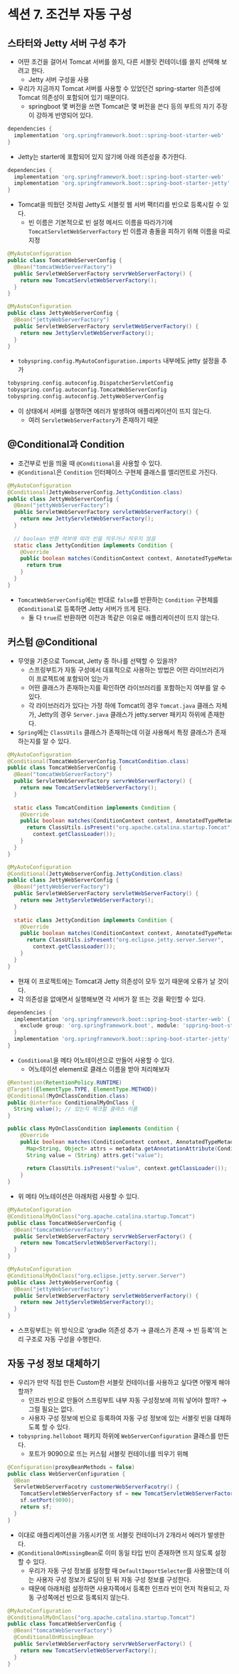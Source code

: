 # 섹션 7. 조건부 자동 구성
## 스타터와 Jetty 서버 구성 추가

- 어떤 조건을 걸어서 Tomcat 서버를 쓸지, 다른 서블릿 컨테이너를 쓸지 선택해 보려고 한다.
    - Jetty 서버 구성을 사용
- 우리가 지금까지 Tomcat 서버를 사용할 수 있었던건 spring-starter 의존성에 Tomcat 의존성이 포함되어 있기 때문이다.
    - springboot 몇 버전을 쓰면 Tomcat은 몇 버전을 쓴다 등의 부트의 자기 주장이 강하게 반영되어 있다.

```groovy
dependencies {
  implementation 'org.springframework.boot::spring-boot-starter-web'
}
```

- Jetty는 starter에 포함되어 있지 않기에 아래 의존성을 추가한다.

```groovy
dependencies {
  implementation 'org.springframework.boot::spring-boot-starter-web'
  implementation 'org.springframework.boot::spring-boot-starter-jetty'
}
```

- Tomcat을 띄웠던 것처럼 Jetty도 서블릿 웹 서버 팩터리를 빈으로 등록시킬 수 있다.
    - 빈 이름은 기본적으로 빈 설정 메서드 이름을 따라가기에 `TomcatServletWebServerFactory` 빈 이름과 충돌을 피하기 위해 이름을 따로 지정

```java
@MyAutoConfiguration
public class TomcatWebServerConfig {
  @Bean("tomcatWebServerFactory")
  public ServletWebServerFactory servrWebServerFactory() {
    return new TomcatServletWebServerFactory();
  }
}

@MyAutoConfiguration
public class JettyWebServerConfig {
  @Bean("jettyWebServerFactory")
  public ServletWebServerFactory servletWebServerFactory() {
    return new JettyServletWebServerFactory();
  }
}
```

- `tobyspring.config.MyAutoConfiguration.imports` 내부에도 jetty 설정을 추가

```groovy
tobyspring.config.autoconfig.DispatcherServletConfig
tobyspring.config.autoconfig.TomcatWebServerConfig
tobyspring.config.autoconfig.JettyWebServerConfig
```

- 이 상태에서 서버를 실행하면 에러가 발생하여 애플리케이션이 뜨지 않는다.
    - 여러 `ServletWebServerFactory`가 존재하기 때문

## @Conditional과 Condition

- 조건부로 빈을 띄울 때 `@Conditional`을 사용할 수 있다.
- `@Conditional`은 `Condition` 인터페이스 구현체 클래스를 엘리먼트로 가진다.

```java
@MyAutoConfiguration
@Conditional(JettyWebserverConfig.JettyCondition.class)
public class JettyWebServerConfig {
  @Bean("jettyWebServerFactory")
  public ServletWebServerFactory servletWebServerFactory() {
    return new JettyServletWebServerFactory();
  }
  
  // boolean 반환 여부에 따라 빈을 띄우거나 띄우지 않음
  static class JettyCondition implements Condition {
    @Override
    public boolean matches(ConditionContext context, AnnotatedTypeMetadata metadata) {
      return true
    }
  }
}
```

- `TomcatWebServerConfig`에는 반대로 `false`를 반환하는 `Condition` 구현체를 `@Conditional`로 등록하면 Jetty 서버가 뜨게 된다.
  - 둘 다 `true`르 반환하면 이전과 똑같은 이유로 애플리케이션이 뜨지 않는다.

## 커스텀 @Conditional

- 무엇을 기준으로 Tomcat, Jetty 중 하나를 선택할 수 있을까?
  - 스프링부트가 자동 구성에서 대표적으로 사용하는 방법은 어떤 라이브러리가 이 프로젝트에 포함되어 있는가
  - 어떤 클래스가 존재하는지를 확인하면 라이브러리를 포함하는지 여부를 알 수 있다.
  - 각 라이브러리가 있다는 가정 하에 Tomcat의 경우 `Tomcat.java` 클래스 자체가, Jetty의 경우 `Server.java` 클래스가 jetty.server 패키지 하위에 존재한다.
- `Spring`에는 `ClassUtils` 클래스가 존재하는데 이걸 사용해서 특정 클래스가 존재하는지를 알 수 있다.

```java
@MyAutoConfiguration
@Conditional(TomcatWebServerConfig.TomcatCondition.class)
public class TomcatWebServerConfig {
  @Bean("tomcatWebServerFactory")
  public ServletWebServerFactory servrWebServerFactory() {
    return new TomcatServletWebServerFactory();
  }
  
  static class TomcatCondition implements Condition {
    @Override
    public boolean matches(ConditionContext context, AnnotatedTypeMetadata metadata) {
      return ClassUtils.isPresent("org.apache.catalina.startup.Tomcat", 
        context.getClassLoader());
    }
  }
}

@MyAutoConfiguration
@Conditional(JettyWebserverConfig.JettyCondition.class)
public class JettyWebServerConfig {
  @Bean("jettyWebServerFactory")
  public ServletWebServerFactory servletWebServerFactory() {
    return new JettyServletWebServerFactory();
  }
  
  static class JettyCondition implements Condition {
    @Override
    public boolean matches(ConditionContext context, AnnotatedTypeMetadata metadata) {
      return ClassUtils.isPresent("org.eclipse.jetty.server.Server", 
        context.getClassLoader());
    }
  }
}
```

- 현재 이 프로젝트에는 Tomcat과 Jetty 의존성이 모두 있기 때문에 오류가 날 것이다.
- 각 의존성을 없애면서 실행해보면 각 서버가 잘 뜨는 것을 확인할 수 있다.

```groovy
dependencies {
  implementation 'org.springframework.boot::spring-boot-starter-web' {
    exclude group: 'org.springframework.boot', module: 'sppring-boot-starter-tomcat'
  }
  implementation 'org.springframework.boot::spring-boot-starter-jetty'
}
```

- `Conditional`을 메타 어노테이션으로 만들어 사용할 수 있다.
  - 어노테이션 element로 클래스 이름을 받아 처리해보자

```java
@Rentention(RetentionPolicy.RUNTIME)
@Target({ElementType.TYPE, ElementType.METHOD})
@Conditional(MyOnClassCondition.class)
public @interface ConditionalMyOnClass {
  String value(); // 있는지 체크할 클래스 이름
}
```

```java
public class MyOnClassCondition implements Condition {
    @Override
    public boolean matches(ConditionContext context, AnnotatedTypeMetadata metadata) {
      Map<String, Object> attrs = metadata.getAnnotationAttribute(ConditionalMyOnClass.class());
      String value = (String) attrs.get("value");
      
      return ClassUtils.isPresent("value", context.getClassLoader());
    }
}
```

- 위 메타 어노테이션은 아래처럼 사용할 수 있다.

```java
@MyAutoConfiguration
@ConditionalMyOnClass("org.apache.catalina.startup.Tomcat")
public class TomcatWebServerConfig {
  @Bean("tomcatWebServerFactory")
  public ServletWebServerFactory servrWebServerFactory() {
    return new TomcatServletWebServerFactory();
  }
}

@MyAutoConfiguration
@ConditionalMyOnClass("org.eclipse.jetty.server.Server")
public class JettyWebServerConfig {
  @Bean("jettyWebServerFactory")
  public ServletWebServerFactory servletWebServerFactory() {
    return new JettyServletWebServerFactory();
  }
}
```

- 스프링부트는 위 방식으로 ‘gradle 의존성 추가 → 클래스가 존재 → 빈 등록’의 논리 구조로 자동 구성을 수행한다.

## 자동 구성 정보 대체하기

- 우리가 만약 직접 만든 Custom한 서블릿 컨테이너를 사용하고 싶다면 어떻게 해야 할까?
  - 인프라 빈으로 만들어 스프링부트 내부 자동 구성정보에 끼워 넣어야 할까? → 그럴 필요는 없다.
  - 사용자 구성 정보에 빈으로 등록하여 자동 구성 정보에 있는 서블릿 빈을 대체하도록 할 수 있다.
- `tobyspring.helloboot` 패키지 하위에 `WebServerConfiguration` 클래스를 만든다.
  - 포트가 9090으로 뜨는 커스텀 서블릿 컨테이너를 띄우기 위해

```java
@Configuration(proxyBeanMethods = false)
public class WebServerConfiguration {
  @Bean
  ServletWebServerFacotry customerWebServerFacotry() {
    TomcatServletWebServerFactory sf = new TomcatServletWebServerFactory();
    sf.setPort(9090);
    return sf;
  }
}
```

- 이대로 애플리케이션을 가동시키면 또 서블릿 컨테이너가 2개라서 에러가 발생한다.
- `@ConditionalOnMissingBean`로 이미 동일 타입 빈이 존재하면 뜨지 않도록 설정할 수 있다.
  - 우리가 자동 구성 정보를 설정할 때 `DefaultImportSelecter`를 사용했는데 이는 사용자 구성 정보가 로딩이 된 뒤 자동 구성 정보를 구성한다.
  - 때문에 아래처럼 설정하면 사용자쪽에서 등록한 인프라 빈이 먼저 적용되고, 자동 구성쪽에선 빈으로 등록되지 않는다.

```java
@MyAutoConfiguration
@ConditionalMyOnClass("org.apache.catalina.startup.Tomcat")
public class TomcatWebServerConfig {
  @Bean("tomcatWebServerFactory")
  @ConditionalOnMissingBean
  public ServletWebServerFactory servrWebServerFactory() {
    return new TomcatServletWebServerFactory();
  }
}
```
